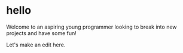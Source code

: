 # hello

Welcome to an aspiring young programmer looking to break into new projects and have some fun!

Let's make an edit here.